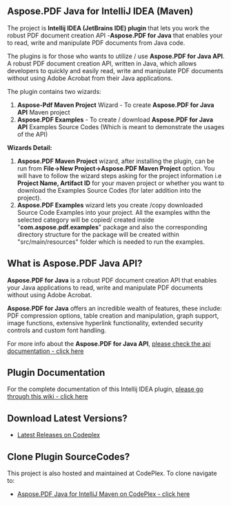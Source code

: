 ﻿## Aspose.PDF Java for IntelliJ IDEA (Maven)
 
The project is **Intellij IDEA (JetBrains IDE) plugin**  that lets you work the robust PDF document creation API -**Aspose.PDF for Java** that enables your to read, write and manipulate PDF documents from Java code.

The plugins is for those who wants to utilize / use **Aspose.PDF for Java API**. A robust PDF document creation API, written in Java, which allows developers to quickly and easily read, write and manipulate PDF documents without using Adobe Acrobat from their Java applications.

The plugin contains two wizards:

1.  **Aspose-Pdf Maven Project** Wizard - To create **Aspose.PDF for Java API** Maven project
2.  **Aspose.PDF Examples** - To create / download **Aspose.PDF for Java API** Examples Source Codes (Which is meant to demonstrate the usages of the API)

**Wizards Detail:**

1.  **Aspose.PDF Maven Project** wizard, after installing the plugin, can be run from **File->New Project->Aspose.PDF Maven Project** option. You will have to follow the wizard steps asking for the project information i.e **Project Name, Artifact ID** for your maven project or whether you want to download the Examples Source Codes (for later addition into the project).
2.  **Aspose.PDF Examples** wizard lets you create /copy downloaded Source Code Examples into your project. All the examples withn the selected category will be copied/ created inside "**com.aspose.pdf.examples**" package and also the corresponding directory structure for the package will be created within "src/main/resources" folder which is needed to run the examples.

## What is Aspose.PDF Java API?

**Aspose.PDF for Java** is a robust PDF document creation API that enables your Java applications to read, write and manipulate PDF documents without using Adobe Acrobat.

**Aspose.PDF for Java** offers an incredible wealth of features, these include: PDF compression options, table creation and manipulation, graph support, image functions, extensive hyperlink functionality, extended security controls and custom font handling.

For more info about the **Aspose.PDF for Java API**, [please check the api documentation - click here](http://goo.gl/bfok4I)

## Plugin Documentation

For the complete documentation of this Intellij IDEA plugin, [please go through this wiki - click here](http://goo.gl/cae4NH)

## Download Latest Versions?


* [Latest Releases on Codeplex](https://asposepdfjavaintellij.codeplex.com/releases)


## Clone Plugin SourceCodes?


This project is also hosted and maintained at CodePlex. To clone navigate to: 


* [Aspose.PDF Java for IntelliJ Maven on CodePlex - click here](https://asposepdfjavaintellij.codeplex.com/SourceControl/latest)
